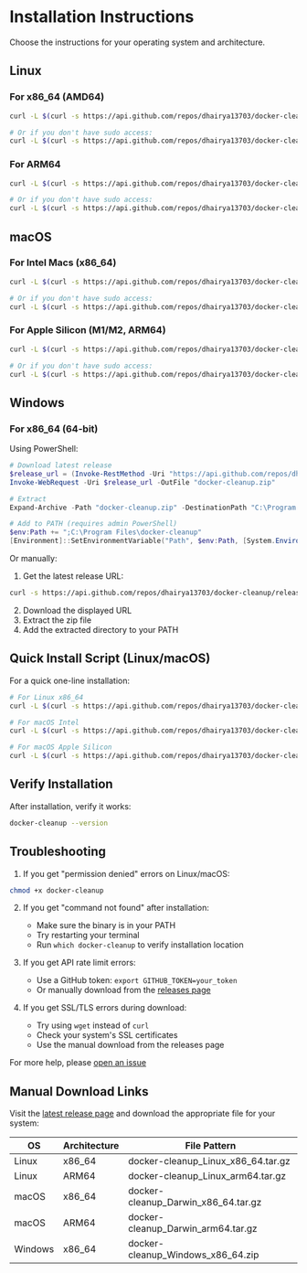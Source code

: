 # Installation Instructions

Choose the instructions for your operating system and architecture.

## Linux

### For x86_64 (AMD64)
```bash
curl -L $(curl -s https://api.github.com/repos/dhairya13703/docker-cleanup/releases/latest | grep browser_download_url | grep Linux_x86_64 | cut -d '"' -f 4) | tar xz && sudo mv docker-cleanup /usr/local/bin/

# Or if you don't have sudo access:
curl -L $(curl -s https://api.github.com/repos/dhairya13703/docker-cleanup/releases/latest | grep browser_download_url | grep Linux_x86_64 | cut -d '"' -f 4) | tar xz && mkdir -p ~/bin && mv docker-cleanup ~/bin/
```

### For ARM64
```bash
curl -L $(curl -s https://api.github.com/repos/dhairya13703/docker-cleanup/releases/latest | grep browser_download_url | grep Linux_arm64 | cut -d '"' -f 4) | tar xz && sudo mv docker-cleanup /usr/local/bin/

# Or if you don't have sudo access:
curl -L $(curl -s https://api.github.com/repos/dhairya13703/docker-cleanup/releases/latest | grep browser_download_url | grep Linux_arm64 | cut -d '"' -f 4) | tar xz && mkdir -p ~/bin && mv docker-cleanup ~/bin/
```

## macOS

### For Intel Macs (x86_64)
```bash
curl -L $(curl -s https://api.github.com/repos/dhairya13703/docker-cleanup/releases/latest | grep browser_download_url | grep Darwin_x86_64 | cut -d '"' -f 4) | tar xz && sudo mv docker-cleanup /usr/local/bin/

# Or if you don't have sudo access:
curl -L $(curl -s https://api.github.com/repos/dhairya13703/docker-cleanup/releases/latest | grep browser_download_url | grep Darwin_x86_64 | cut -d '"' -f 4) | tar xz && mkdir -p ~/bin && mv docker-cleanup ~/bin/
```

### For Apple Silicon (M1/M2, ARM64)
```bash
curl -L $(curl -s https://api.github.com/repos/dhairya13703/docker-cleanup/releases/latest | grep browser_download_url | grep Darwin_arm64 | cut -d '"' -f 4) | tar xz && sudo mv docker-cleanup /usr/local/bin/

# Or if you don't have sudo access:
curl -L $(curl -s https://api.github.com/repos/dhairya13703/docker-cleanup/releases/latest | grep browser_download_url | grep Darwin_arm64 | cut -d '"' -f 4) | tar xz && mkdir -p ~/bin && mv docker-cleanup ~/bin/
```

## Windows

### For x86_64 (64-bit)

Using PowerShell:
```powershell
# Download latest release
$release_url = (Invoke-RestMethod -Uri "https://api.github.com/repos/dhairya13703/docker-cleanup/releases/latest").assets | Where-Object { $_.name -like "*Windows_x86_64.zip" } | Select-Object -ExpandProperty browser_download_url
Invoke-WebRequest -Uri $release_url -OutFile "docker-cleanup.zip"

# Extract
Expand-Archive -Path "docker-cleanup.zip" -DestinationPath "C:\Program Files\docker-cleanup"

# Add to PATH (requires admin PowerShell)
$env:Path += ";C:\Program Files\docker-cleanup"
[Environment]::SetEnvironmentVariable("Path", $env:Path, [System.EnvironmentVariableTarget]::Machine)
```

Or manually:
1. Get the latest release URL:
```bash
curl -s https://api.github.com/repos/dhairya13703/docker-cleanup/releases/latest | grep browser_download_url | grep Windows_x86_64.zip
```
2. Download the displayed URL
3. Extract the zip file
4. Add the extracted directory to your PATH

## Quick Install Script (Linux/macOS)

For a quick one-line installation:
```bash
# For Linux x86_64
curl -L $(curl -s https://api.github.com/repos/dhairya13703/docker-cleanup/releases/latest | grep browser_download_url | grep Linux_x86_64 | cut -d '"' -f 4) | tar xz && sudo mv docker-cleanup /usr/local/bin/

# For macOS Intel
curl -L $(curl -s https://api.github.com/repos/dhairya13703/docker-cleanup/releases/latest | grep browser_download_url | grep Darwin_x86_64 | cut -d '"' -f 4) | tar xz && sudo mv docker-cleanup /usr/local/bin/

# For macOS Apple Silicon
curl -L $(curl -s https://api.github.com/repos/dhairya13703/docker-cleanup/releases/latest | grep browser_download_url | grep Darwin_arm64 | cut -d '"' -f 4) | tar xz && sudo mv docker-cleanup /usr/local/bin/
```

## Verify Installation

After installation, verify it works:
```bash
docker-cleanup --version
```

## Troubleshooting

1. If you get "permission denied" errors on Linux/macOS:
```bash
chmod +x docker-cleanup
```

2. If you get "command not found" after installation:
   - Make sure the binary is in your PATH
   - Try restarting your terminal
   - Run `which docker-cleanup` to verify installation location

3. If you get API rate limit errors:
   - Use a GitHub token: `export GITHUB_TOKEN=your_token`
   - Or manually download from the [releases page](../../releases/latest)

4. If you get SSL/TLS errors during download:
   - Try using `wget` instead of `curl`
   - Check your system's SSL certificates
   - Use the manual download from the releases page

For more help, please [open an issue](../../issues)

## Manual Download Links

Visit the [latest release page](../../releases/latest) and download the appropriate file for your system:

| OS      | Architecture | File Pattern |
|---------|-------------|--------------|
| Linux   | x86_64      | docker-cleanup_Linux_x86_64.tar.gz |
| Linux   | ARM64       | docker-cleanup_Linux_arm64.tar.gz |
| macOS   | x86_64      | docker-cleanup_Darwin_x86_64.tar.gz |
| macOS   | ARM64       | docker-cleanup_Darwin_arm64.tar.gz |
| Windows | x86_64      | docker-cleanup_Windows_x86_64.zip |